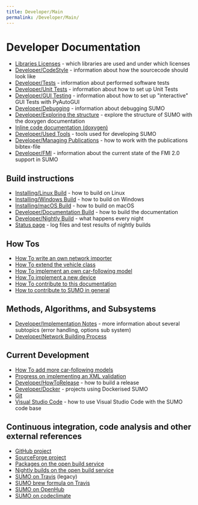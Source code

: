```yaml
---
title: Developer/Main
permalink: /Developer/Main/
---
```


# Developer Documentation

- [Libraries Licenses](../Libraries_Licenses.md) - which libraries are used and under which licenses
- [Developer/CodeStyle](CodeStyle.md) - information about how the sourcecode should look like
- [Developer/Tests](Tests.md) - information about performed software tests
- [Developer/Unit Tests](Unit_Tests.md) - information about how to set up Unit Tests
- [Developer/GUI Testing](GUI_Testing.md) - information about how to set up "interactive" GUI Tests with PyAutoGUI
- [Developer/Debugging](Debugging.md) - information about debugging SUMO
- [Developer/Exploring the structure](ExploringTheStructure.md) - explore the structure of SUMO with the doxygen documentation
- [Inline code documentation (doxygen)](http://sumo.dlr.de/daily/doxygen/)
- [Developer/Used Tools](Used_Tools.md) - tools used for developing SUMO
- [Developer/Managing Publications](Managing_Publications.md) - how to work with the publications bibtex-file
- [Developer/FMI](FMI.md) - information about the current state of the FMI 2.0 support in SUMO

## Build instructions

- [Installing/Linux Build](../Installing/Linux_Build.md) - how to
  build on Linux
- [Installing/Windows Build](../Installing/Windows_Build.md) -
  how to build on Windows
- [Installing/macOS Build](../Installing/MacOS_Build.md) - how to
  build on macOS
- [Developer/Documentation Build](Documentation_Build.md) - how to build the
  documentation
- [Developer/Nightly Build](Nightly_Build.md) - what
  happens every night
- [Status page](https://sumo.dlr.de/daily/) - log files and test
  results of nightly builds

## How Tos

- [How To write an own network importer](How_To/Net_Importer.md)
- [How To extend the vehicle class](How_To/Extend_Vehicles.md)
- [How To implement an own car-following model](How_To/Car-Following_Model.md)
- [How To implement a new device](How_To/Device.md)
- [How To contribute to this documentation](../FAQ.md#how_do_i_contribute_to_the_documentation)
- [How to contribute to SUMO in general](../FAQ.md#how_can_i_contribute_to_sumo)

## Methods, Algorithms, and Subsystems

- [Developer/Implementation Notes](Implementation_Notes.md) - more information about several subtopics (error handling, options sub system)
- [Developer/Network Building Process](Network_Building_Process.md)

## Current Development

- [How To add more car-following models](Implementation_Notes/Vehicle_Models.md)
- [Progress on implementing an XML validation](XML_Validation.md)
- [Developer/HowToRelease](HowToRelease.md) - how to build a release
- [Developer/Docker](Docker.md) - projects using Dockerised SUMO
- [Git](../GitStuff.md)
- [Visual Studio Code](VisualStudioCode.md) - how to use Visual Studio Code with the SUMO code base

## Continuous integration, code analysis and other external references

- [GitHub project](https://github.com/eclipse/sumo)
- [SourceForge project](https://sourceforge.net/projects/sumo/)
- [Packages on the open build service](https://software.opensuse.org/package/sumo)
- [Nightly builds on the open build service](https://build.opensuse.org/package/show/home%3Abehrisch/sumo_nightly)
- [SUMO on Travis](https://travis-ci.org/eclipse/sumo) (legacy)
- [SUMO brew formula on Travis](https://travis-ci.org/dlr-ts/homebrew-sumo)
- [SUMO on OpenHub](https://www.openhub.net/p/sumo/)
- [SUMO on codeclimate](https://codeclimate.com/github/DLR-TS/sumo)
